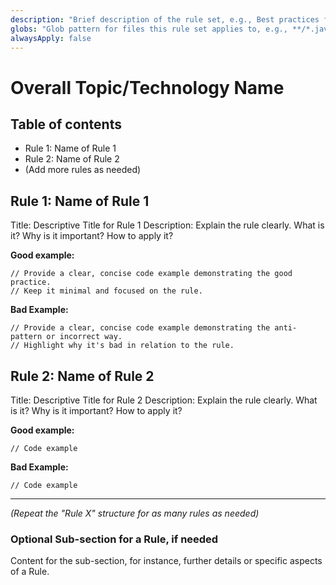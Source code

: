 ```yaml
---
description: "Brief description of the rule set, e.g., Best practices for X"
globs: "Glob pattern for files this rule set applies to, e.g., **/*.java"
alwaysApply: false
---
```

# Overall Topic/Technology Name

## Table of contents

- Rule 1: Name of Rule 1
- Rule 2: Name of Rule 2
- (Add more rules as needed)

## Rule 1: Name of Rule 1

Title: Descriptive Title for Rule 1
Description: Explain the rule clearly. What is it? Why is it important? How to apply it?

**Good example:**

```language-if-applicable
// Provide a clear, concise code example demonstrating the good practice.
// Keep it minimal and focused on the rule.
```

**Bad Example:**

```language-if-applicable
// Provide a clear, concise code example demonstrating the anti-pattern or incorrect way.
// Highlight why it's bad in relation to the rule.
```

## Rule 2: Name of Rule 2

Title: Descriptive Title for Rule 2
Description: Explain the rule clearly. What is it? Why is it important? How to apply it?

**Good example:**

```language-if-applicable
// Code example
```

**Bad Example:**

```language-if-applicable
// Code example
```

---
*(Repeat the "Rule X" structure for as many rules as needed)*

### Optional Sub-section for a Rule, if needed
Content for the sub-section, for instance, further details or specific aspects of a Rule. 